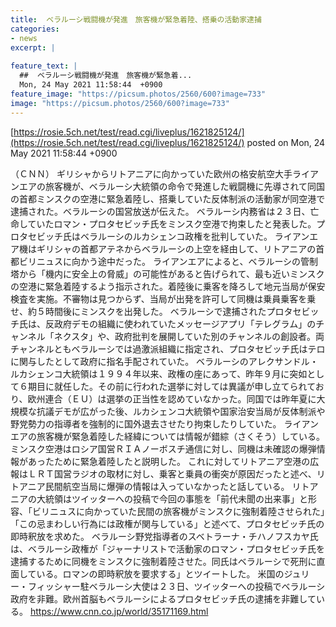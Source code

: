 ```yaml
---
title:  ベラルーシ戦闘機が発進　旅客機が緊急着陸、搭乗の活動家逮捕  
categories:
- news
excerpt: |
  
feature_text: |
  ##  ベラルーシ戦闘機が発進　旅客機が緊急着...
  Mon, 24 May 2021 11:58:44  +0900
feature_image: "https://picsum.photos/2560/600?image=733"
image: "https://picsum.photos/2560/600?image=733"
---
```


[https://rosie.5ch.net/test/read.cgi/liveplus/1621825124/](https://rosie.5ch.net/test/read.cgi/liveplus/1621825124/)
posted on Mon, 24 May 2021 11:58:44  +0900

<!--more-->

（ＣＮＮ） ギリシャからリトアニアに向かっていた欧州の格安航空大手ライアンエアの旅客機が、ベラルーシ大統領の命令で発進した戦闘機に先導されて同国の首都ミンスクの空港に緊急着陸し、搭乗していた反体制派の活動家が同空港で逮捕された。ベラルーシの国営放送が伝えた。 ベラルーシ内務省は２３日、亡命していたロマン・プロタセビッチ氏をミンスク空港で拘束したと発表した。プロタセビッチ氏はベラルーシのルカシェンコ政権を批判していた。 ライアンエア機はギリシャの首都アテネからベラルーシの上空を経由して、リトアニアの首都ビリニュスに向かう途中だった。 ライアンエアによると、ベラルーシの管制塔から「機内に安全上の脅威」の可能性があると告げられて、最も近いミンスクの空港に緊急着陸するよう指示された。着陸後に乗客を降ろして地元当局が保安検査を実施。不審物は見つからず、当局が出発を許可して同機は乗員乗客を乗せ、約５時間後にミンスクを出発した。 ベラルーシで逮捕されたプロタセビッチ氏は、反政府デモの組織に使われていたメッセージアプリ「テレグラム」のチャンネル「ネクスタ」や、政府批判を展開していた別のチャンネルの創設者。両チャンネルともベラルーシでは過激派組織に指定され、プロタセビッチ氏はテロに関与したとして政府に指名手配されていた。 ベラルーシのアレクサンドル・ルカシェンコ大統領は１９９４年以来、政権の座にあって、昨年９月に突如として６期目に就任した。その前に行われた選挙に対しては異議が申し立てられており、欧州連合（ＥＵ）は選挙の正当性を認めていなかった。同国では昨年夏に大規模な抗議デモが広がった後、ルカシェンコ大統領や国家治安当局が反体制派や野党勢力の指導者を強制的に国外退去させたり拘束したりしていた。 ライアンエアの旅客機が緊急着陸した経緯については情報が錯綜（さくそう）している。 ミンスク空港はロシア国営ＲＩＡノーボスチ通信に対し、同機は未確認の爆弾情報があったために緊急着陸したと説明した。 これに対してリトアニア空港の広報はＬＲＴ国営ラジオの取材に対し、乗客と乗員の衝突が原因だったと述べ、リトアニア民間航空当局に爆弾の情報は入っていなかったと話している。 リトアニアの大統領はツイッターへの投稿で今回の事態を「前代未聞の出来事」と形容、「ビリニュスに向かっていた民間の旅客機がミンスクに強制着陸させられた」「この忌まわしい行為には政権が関与している」と述べて、プロタセビッチ氏の即時釈放を求めた。 ベラルーシ野党指導者のスベトラーナ・チハノフスカヤ氏は、ベラルーシ政権が「ジャーナリストで活動家のロマン・プロタセビッチ氏を逮捕するために同機をミンスクに強制着陸させた。同氏はベラルーシで死刑に直面している。ロマンの即時釈放を要求する」とツイートした。 米国のジュリー・フィッシャー駐ベラルーシ大使は２３日、ツイッターへの投稿でベラルーシ政府を非難。欧州首脳もベラルーシによるプロタセビッチ氏の逮捕を非難している。 https://www.cnn.co.jp/world/35171169.html
